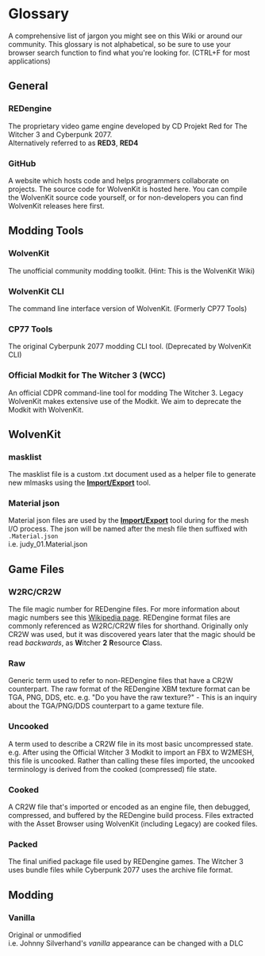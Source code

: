 # Glossary

A comprehensive list of jargon you might see on this Wiki or around our community. This glossary is not alphabetical, so be sure to use your browser search function to find what you're looking for. (CTRL+F for most applications)

## General

### REDengine

&#x20;The proprietary video game engine developed by CD Projekt Red for The Witcher 3 and Cyberpunk 2077.\
Alternatively referred to as **RED3**, **RED4**

### GitHub

&#x20;A website which hosts code and helps programmers collaborate on projects. The source code for WolvenKit is hosted here. You can compile the WolvenKit source code yourself, or for non-developers you can find WolvenKit releases here first.

## Modding Tools

### WolvenKit

The unofficial community modding toolkit. (Hint: This is the WolvenKit Wiki)

### WolvenKit CLI

The command line interface version of WolvenKit. (Formerly CP77 Tools)

### CP77 Tools

The original Cyberpunk 2077 modding CLI tool. (Deprecated by WolvenKit CLI)

### Official Modkit for The Witcher 3 (WCC)

An official CDPR command-line tool for modding The Witcher 3. Legacy WolvenKit makes extensive use of the Modkit. We aim to deprecate the Modkit with WolvenKit.

## WolvenKit

### masklist

The masklist file is a custom .txt document used as a helper file to generate new mlmasks using the [**Import/Export**](broken-reference) tool.

### Material json

Material json files are used by the [**Import/Export**](broken-reference) tool during for the mesh I/O process. The json will be named after the mesh file then suffixed with `.Material.json`\
i.e. judy\_01.Material.json

## Game Files

### W2RC/CR2W

The file magic number for REDengine files. For more information about magic numbers see this [Wikipedia page](https://en.wikipedia.org/wiki/List\_of\_file\_signatures). REDengine format files are commonly referenced as W2RC/CR2W files for shorthand. Originally only CR2W was used, but it was discovered years later that the magic should be read _backwards_, as **W**itcher **2** **R**esource **C**lass.

### Raw

Generic term used to refer to non-REDengine files that have a CR2W counterpart. The raw format of the REDengine XBM texture format can be TGA, PNG, DDS, etc. e.g. "Do you have the raw texture?" - This is an inquiry about the TGA/PNG/DDS counterpart to a game texture file.

### Uncooked

A term used to describe a CR2W file in its most basic uncompressed state.\
e.g. After using the Official Witcher 3 Modkit to import an FBX to W2MESH, this file is uncooked. Rather than calling these files imported, the uncooked terminology is derived from the cooked (compressed) file state.

### Cooked

A CR2W file that's imported or encoded as an engine file, then debugged, compressed, and buffered by the REDengine build process. Files extracted with the Asset Browser using WolvenKit (including Legacy) are cooked files.

### Packed

The final unified package file used by REDengine games. The Witcher 3 uses bundle files while Cyberpunk 2077 uses the archive file format.

## Modding

### Vanilla

Original or unmodified\
i.e. Johnny Silverhand's _vanilla_ appearance can be changed with a DLC
